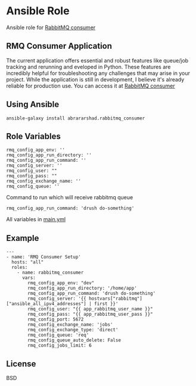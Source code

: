 Ansible Role
=========

Ansible role for [RabbitMQ consumer](https://github.com/abrararshad/rmq-consumer)

RMQ Consumer Application
-------------
The current application offers essential and robust features like queue/job tracking and rerunning and eveloped in Python. These features are incredibly helpful for troubleshooting any challenges that may arise in your project. While the application is still in development, I believe it's already reliable for production use. You can access it at [RabbitMQ consumer](https://github.com/abrararshad/rmq-consumer#rmq-consumer)


Using Ansible
------------------------------------

```
ansible-galaxy install abrararshad.rabbitmq_consumer
```

Role Variables
--------------

```
rmq_config_app_env: ''
rmq_config_app_run_directory: ''
rmq_config_app_run_command: ''
rmq_config_server: ''
rmq_config_user: ""
rmq_config_pass: ""
rmq_config_exchange_name: ''
rmq_config_queue: ''
```
Command to run which will receive rabbitmq queue
```
rmq_config_app_run_command: 'drush do-something'
```

All variables in [main.yml](https://github.com/abrararshad/ansible_rabbitmq_consumer/blob/main/defaults/main.yml)

Example
----------------

```
---
- name: 'RMQ Consumer Setup'
  hosts: "all"  
  roles:
    - name: rabbitmq_consumer
      vars:
        rmq_config_app_env: "dev"
        rmq_config_app_run_directory: '/home/app'
        rmq_config_app_run_command: 'drush do-something'
        rmq_config_server: '{{ hostvars["rabbitmq"]["ansible_all_ipv4_addresses"] | first }}'
        rmq_config_user: "{{ app_rabbitmq_user_name }}"
        rmq_config_pass: "{{ app_rabbitmq_user_pass }}"
        rmq_config_port: 5672
        rmq_config_exchange_name: 'jobs'
        rmq_config_exchange_type: 'direct'
        rmq_config_queue: 'req'
        rmq_config_queue_auto_delete: False
        rmq_config_jobs_limit: 6
```

License
-------

BSD